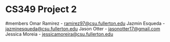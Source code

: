 # CS349 Project 2

#members
Omar Ramirez - ramirez97@csu.fullerton.edu 
Jazmin Esqueda - jazminesqueda@csu.fullerton.edu
Jason Otter - jasonotter17@gmail.com
Jessica Moreia - jessicamoreira@csu.fullerton.edu
